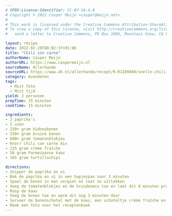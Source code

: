 ```yaml
---
# SPDX-License-Identifier: CC-BY-SA-4.0
# Copyright © 2022 Casper Meijn <casper@meijn.net>
# 
# This work is licensed under the Creative Commons Attribution-ShareAlike 4.0 International License. 
# To view a copy of this license, visit http://creativecommons.org/licenses/by-sa/4.0/ or 
#   send a letter to Creative Commons, PO Box 1866, Mountain View, CA 94042, USA.

layout: recipe
date: 2022-02-26T08:02:37+01:00
title: "Chili sin carne"
authorName: Casper Meijn
authorURL: https://www.caspermeijn.nl
sourceName: Allerhande
sourceURL: https://www.ah.nl/allerhande/recept/R-R1189460/snelle-chili-sin-carne
category: Avondeten
tags:
  - Mist foto
  - Mist tijd
yield: 2 personen
prepTime: 15 minuten
cookTime: 15 minuten

ingredients:
- 3 paprika's
- 2 uien
- 250+ gram kidneybonen
- 250+ gram bruine bonen
- 600+ gram tomatenblokjes
- Knorr chili con carne mix
- 125 gram crème fraîche
- 50 gram Parmezaanse kaas
- 165 gram tortillachips

directions:
- Snipper de paprika en ui
- Bak de paprika en ui in een hapjespan voor 3 minuten
- Spoel de bonen in een vergiet en laat ze uitlekken
- Voeg de tomatenblokjes en de kruidenmix toe en laat dit 8 minuten pruttelen
- Rasp de kaas
- Voeg de bonen toe en warm dit nog 3 minuten door
- Serveer de bonenschotel met de kaas, een schoteltje crème fraîche en een schaal chips
- Maak een foto voor het receptenboek
---
```

